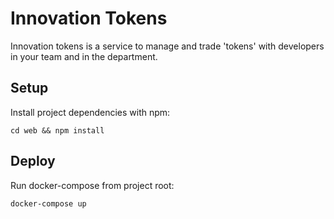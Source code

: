Innovation Tokens
=================

Innovation tokens is a service to manage and trade 'tokens' with developers in your team and in the department.

Setup
-----

Install project dependencies with npm:

`cd web && npm install`

Deploy
------

Run docker-compose from project root:

`docker-compose up`

